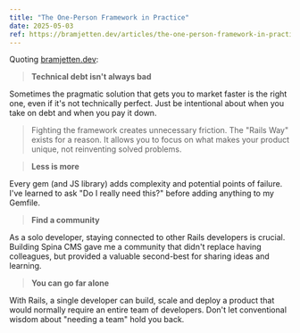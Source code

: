 ```yaml
---
title: "The One-Person Framework in Practice"
date: 2025-05-03
ref: https://bramjetten.dev/articles/the-one-person-framework-in-practice?utm_source=tldrnewsletter
---
```

Quoting [bramjetten.dev](https://bramjetten.dev/articles/the-one-person-framework-in-practice?utm_source=tldrnewsletter):

> **Technical debt isn't always bad**

Sometimes the pragmatic solution that gets you to market faster is the right one, even if it's not technically perfect. Just be intentional about when you take on debt and when you pay it down.

> Fighting the framework creates unnecessary friction. The &#34;Rails Way&#34; exists for a reason. It allows you to focus on what makes your product unique, not reinventing solved problems.

> **Less is more**

Every gem (and JS library) adds complexity and potential points of failure. I've learned to ask &#34;Do I really need this?&#34; before adding anything to my Gemfile.

> **Find a community**

As a solo developer, staying connected to other Rails developers is crucial. Building Spina CMS gave me a community that didn't replace having colleagues, but provided a valuable second-best for sharing ideas and learning.

> **You can go far alone**

With Rails, a single developer can build, scale and deploy a product that would normally require an entire team of developers. Don't let conventional wisdom about &#34;needing a team&#34; hold you back.